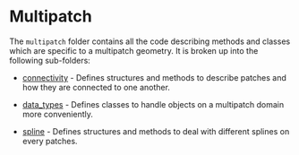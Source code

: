 # Multipatch 

The `multipatch` folder contains all the code describing methods and classes which are specific to a multipatch geometry. It is broken up into the following sub-folders:

- [connectivity](./connectivity/README.md) - Defines structures and methods to describe patches and how they are connected to one another.

- [data\_types](./data_types/README.md) - Defines classes to handle objects on a multipatch domain more conveniently.

- [spline](./spline/README.md) - Defines structures and methods to deal with different splines on every patches.
